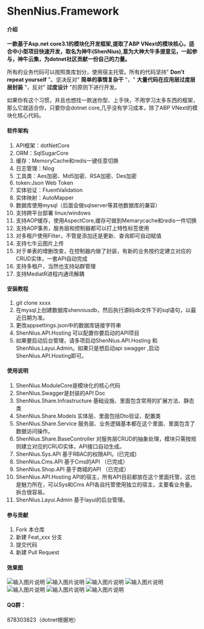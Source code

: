 # ShenNius.Framework

#### 介绍


 **一款基于Asp.net core3.1的模块化开发框架,提取了ABP VNext的模块核心，适合中小型项目快速开发，取名为神牛(ShenNius),意为大神大牛多提意见，一起参与，神牛云集，为dotnet社区贡献一份自己的力量。** 

 所有的业务代码可以按照类库划分，使用宿主托管。所有的代码坚持" **Don't repeat yourself** "。坚决反对" **简单的事情复杂干** "，" **大量代码在应用层过度层层封装** "，反对" **过度设计** "的原则下进行开发。

 如果你有这个习惯，并且也想找一款迷你型、上手快，不用学习太多东西的框架，那么它就适合你，只要你会dotnet core,几乎没有学习成本，除了ABP VNext的模块化核心代码。


#### 软件架构

1. API框架：dotNetCore 
1. ORM：SqlSugarCore 
1. 缓存：MemoryCache和redis一键任意切换
1. 日志管理：Nlog
1. 工具类：Aes加密、Md5加密、RSA加密、Des加密  
1. token:Json Web Token
1. 实体验证：FluentValidation
1. 实体映射：AutoMapper
1. 数据库使用mysql（后面会做sqlserver等其他数据库的兼容）
1. 支持跨平台部署 linux/windows
1. 支持AOP缓存，使用AspectCore,缓存可做到Memarycache和redis一件切换
1. 支持AOP事务，服务层和控制器都可以打上特性标签使用
1. 对多租户使用Filter，不管是添加还是更新、查询即可自动赋值
1. 支持七牛云图片上传
1. 对于单表的增删改查，在控制器内做了封装，有新的业务按约定建立对应的CRUD实体，一套API自动完成
1. 支持多租户，当然也支持站群管理
1. 支持MediatR进程内通讯解耦


#### 安装教程

1.  git clone  xxxx
2.  在mysql上创建数据库shenniusdb，然后执行源码db文件下的sql语句，以最近日期为准。
3.  更改appsettings.json中的数据库链接字符串
4.  ShenNius.API.Hosting 可以配置你要启动的API项目
5.  如果要启动后台管理，请多项启动ShenNius.API.Hosting  和ShenNius.Layui.Admin。如果只是想启动api swagger ,启动ShenNius.API.Hosting即可。

#### 使用说明

1.   ShenNius.ModuleCore是模块化的核心代码
2.   ShenNius.Swagger是封装的API Doc
3.   ShenNius.Share.Infrastructure 基础设施、里面包含常用的扩展方法、静态类
4.   ShenNius.Share.Models 实体层、里面包括Dto验证、配置类
5.   ShenNius.Share.Service 服务层、业务逻辑基本都在这个里面、里面包含了数据访问操作。
6.   ShenNius.Share.BaseController 对服务层CRUD的抽象处理，模块只需按规则建立对应的CRUD实体，API接口自动生成。
7.   ShenNius.Sys.API  基于RBAC的权限API。(已完成)
8.   ShenNius.Cms.API  基于Cms的API （已完成）
9.   ShenNius.Shop.API  基于商城的API （已完成）
10.   ShenNius.API.Hosting API的宿主，所有API目前都放在这个里面托管，这也是魅力所在，可以Sys和Cms API各自托管使用独立的宿主，主要看业务量。拆合很容易。
11.  ShenNius.Layui.Admin 基于layui的后台管理。
#### 参与贡献


1.  Fork 本仓库
2.  新建 Feat_xxx 分支
3.  提交代码
4.  新建 Pull Request


#### 效果图
![输入图片说明](https://images.gitee.com/uploads/images/2021/0304/164851_824fb005_1173871.png "1.PNG")
![输入图片说明](https://images.gitee.com/uploads/images/2021/0304/164910_4917a1c1_1173871.png "2.PNG")
![输入图片说明](https://images.gitee.com/uploads/images/2021/0304/164921_d6dff912_1173871.png "3.PNG")
![输入图片说明](https://images.gitee.com/uploads/images/2021/0304/164934_1b63bf8f_1173871.png "4.PNG")
![输入图片说明](https://images.gitee.com/uploads/images/2021/0304/164943_44d2dacd_1173871.png "5.PNG")
![输入图片说明](https://images.gitee.com/uploads/images/2021/0304/165019_be2d1343_1173871.png "api-1.PNG")
![输入图片说明](https://images.gitee.com/uploads/images/2021/0304/165031_41b05a14_1173871.png "api-2.PNG")

#### QQ群：

878303823（dotnet根据地）

